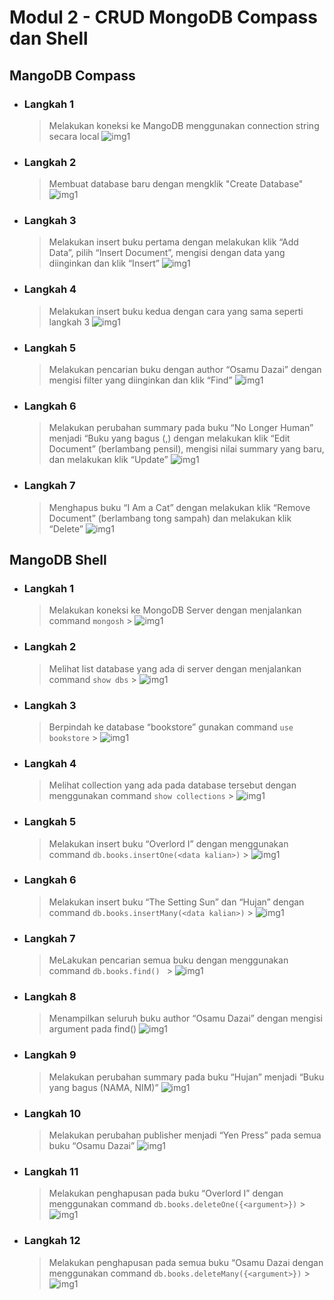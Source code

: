 # Modul 2 - CRUD MongoDB Compass dan Shell

## MangoDB Compass

- ### Langkah 1

  > Melakukan koneksi ke MangoDB menggunakan connection string secara local
  > ![img1](1.png)

- ### Langkah 2

  > Membuat database baru dengan mengklik "Create Database"
  > ![img1](2.png)

- ### Langkah 3

  > Melakukan insert buku pertama dengan melakukan klik “Add Data”, pilih “Insert Document”, mengisi dengan data yang diinginkan dan klik “Insert”
  > ![img1](3.png)

- ### Langkah 4

  > Melakukan insert buku kedua dengan cara yang sama seperti langkah 3
  > ![img1](4.png)

- ### Langkah 5

  > Melakukan pencarian buku dengan author “Osamu Dazai” dengan mengisi filter yang diinginkan dan klik “Find”
  > ![img1](5.png)

- ### Langkah 6

  > Melakukan perubahan summary pada buku “No Longer Human” menjadi “Buku yang bagus (<NAMA>,<NIM>) dengan melakukan klik “Edit Document” (berlambang pensil), mengisi nilai summary yang baru, dan melakukan klik “Update”
  > ![img1](6.png)

- ### Langkah 7
  > Menghapus buku “I Am a Cat” dengan melakukan klik “Remove Document” (berlambang tong sampah) dan melakukan klik “Delete”
  > ![img1](8.png)

## MangoDB Shell

- ### Langkah 1

  > Melakukan koneksi ke MongoDB Server dengan menjalankan command `mongosh` > ![img1](9.png)

- ### Langkah 2

  > Melihat list database yang ada di server dengan menjalankan command `show dbs` > ![img1](10.png)

- ### Langkah 3

  > Berpindah ke database “bookstore” gunakan command `use bookstore` > ![img1](11.png)

- ### Langkah 4

  > Melihat collection yang ada pada database tersebut dengan menggunakan command `show collections` > ![img1](12.png)

- ### Langkah 5

  > Melakukan insert buku “Overlord I” dengan menggunakan command `db.books.insertOne(<data kalian>)` > ![img1](13.png)

- ### Langkah 6

  > Melakukan insert buku “The Setting Sun” dan “Hujan” dengan command `db.books.insertMany(<data kalian>)` > ![img1](14.png)

- ### Langkah 7

  > MeLakukan pencarian semua buku dengan menggunakan command `db.books.find() ` > ![img1](15.png)

- ### Langkah 8

  > Menampilkan seluruh buku author “Osamu Dazai” dengan mengisi argument pada find()
  > ![img1](16.png)

- ### Langkah 9

  > Melakukan perubahan summary pada buku “Hujan” menjadi “Buku yang bagus (NAMA, NIM)”
  > ![img1](17.png)

- ### Langkah 10

  > Melakukan perubahan publisher menjadi “Yen Press” pada semua buku “Osamu Dazai”
  > ![img1](19.png)

- ### Langkah 11

  > Melakukan penghapusan pada buku “Overlord I” dengan menggunakan command `db.books.deleteOne({<argument>})` > ![img1](20.png)

- ### Langkah 12
  > Melakukan penghapusan pada semua buku “Osamu Dazai dengan menggunakan command `db.books.deleteMany({<argument>})` > ![img1](21.png)
